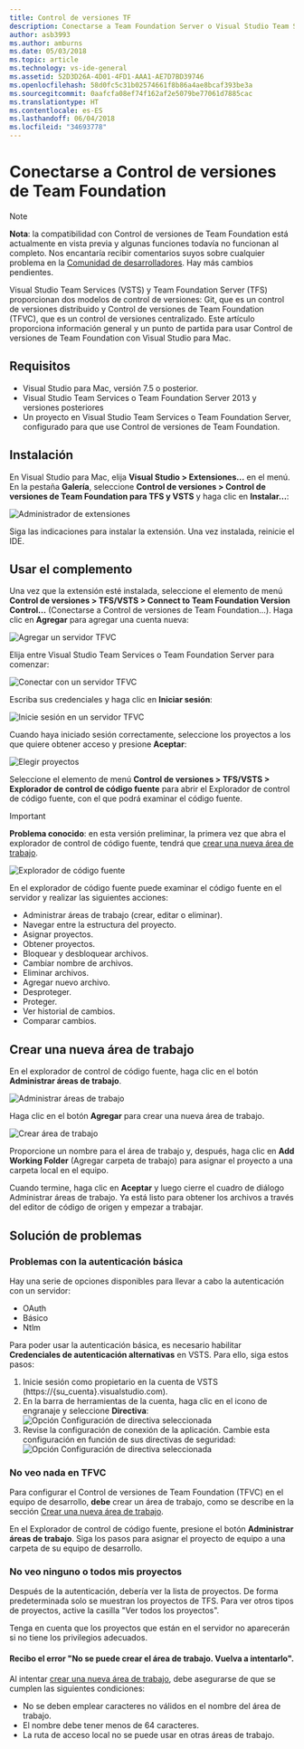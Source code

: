```yaml
---
title: Control de versiones TF
description: Conectarse a Team Foundation Server o Visual Studio Team Services con Control de versiones de Team Foundation.
author: asb3993
ms.author: amburns
ms.date: 05/03/2018
ms.topic: article
ms.technology: vs-ide-general
ms.assetid: 52D3D26A-4D01-4FD1-AAA1-AE7D7BD39746
ms.openlocfilehash: 58d0fc5c31b02574661f8b86a4ae8bcaf393be3a
ms.sourcegitcommit: 0aafcfa08ef74f162af2e5079be77061d7885cac
ms.translationtype: HT
ms.contentlocale: es-ES
ms.lasthandoff: 06/04/2018
ms.locfileid: "34693778"
---
```

# <a name="connecting-to-team-foundation-version-control"></a>Conectarse a Control de versiones de Team Foundation 

> [!NOTE]
> **Nota**: la compatibilidad con Control de versiones de Team Foundation está actualmente en vista previa y algunas funciones todavía no funcionan al completo. Nos encantaría recibir comentarios suyos sobre cualquier problema en la [Comunidad de desarrolladores](https://developercommunity.visualstudio.com/spaces/41/index.html). Hay más cambios pendientes.

Visual Studio Team Services (VSTS) y Team Foundation Server (TFS) proporcionan dos modelos de control de versiones: Git, que es un control de versiones distribuido y Control de versiones de Team Foundation (TFVC), que es un control de versiones centralizado. Este artículo proporciona información general y un punto de partida para usar Control de versiones de Team Foundation con Visual Studio para Mac.

## <a name="requirements"></a>Requisitos

* Visual Studio para Mac, versión 7.5 o posterior.
* Visual Studio Team Services o Team Foundation Server 2013 y versiones posteriores
* Un proyecto en Visual Studio Team Services o Team Foundation Server, configurado para que use Control de versiones de Team Foundation.

## <a name="installation"></a>Instalación

En Visual Studio para Mac, elija **Visual Studio > Extensiones...** en el menú. En la pestaña **Galería**, seleccione **Control de versiones > Control de versiones de Team Foundation para TFS y VSTS** y haga clic en **Instalar...**:

  ![Administrador de extensiones](media/tfvc-install.png) 

Siga las indicaciones para instalar la extensión. Una vez instalada, reinicie el IDE.

## <a name="using-the-add-in"></a>Usar el complemento

Una vez que la extensión esté instalada, seleccione el elemento de menú **Control de versiones > TFS/VSTS > Connect to Team Foundation Version Control...** (Conectarse a Control de versiones de Team Foundation...). Haga clic en **Agregar** para agregar una cuenta nueva: 

![Agregar un servidor TFVC](media/tfvc-add-remove-server.png)

Elija entre Visual Studio Team Services o Team Foundation Server para comenzar:

![Conectar con un servidor TFVC](media/tfvc-choose-server-type.png)

Escriba sus credenciales y haga clic en **Iniciar sesión**: 

![Inicie sesión en un servidor TFVC](media/tfvc-login.png)

Cuando haya iniciado sesión correctamente, seleccione los proyectos a los que quiere obtener acceso y presione **Aceptar**: 

![Elegir proyectos](media/tfvc-choose-projects.png)

Seleccione el elemento de menú **Control de versiones > TFS/VSTS > Explorador de control de código fuente** para abrir el Explorador de control de código fuente, con el que podrá examinar el código fuente.

> [!IMPORTANT]
> **Problema conocido**: en esta versión preliminar, la primera vez que abra el explorador de control de código fuente, tendrá que [crear una nueva área de trabajo](#creating-a-new-workspace).

![Explorador de código fuente](media/tfvc-source-explorer.png)

En el explorador de código fuente puede examinar el código fuente en el servidor y realizar las siguientes acciones:

- Administrar áreas de trabajo (crear, editar o eliminar).
- Navegar entre la estructura del proyecto.
- Asignar proyectos.
- Obtener proyectos.
- Bloquear y desbloquear archivos.
- Cambiar nombre de archivos.
- Eliminar archivos.
- Agregar nuevo archivo.
- Desproteger.
- Proteger.
- Ver historial de cambios.
- Comparar cambios.

## <a name="creating-a-new-workspace"></a>Crear una nueva área de trabajo

En el explorador de control de código fuente, haga clic en el botón **Administrar áreas de trabajo**. 

![Administrar áreas de trabajo](media/tfvc-manage-workspaces.png)

Haga clic en el botón **Agregar** para crear una nueva área de trabajo.

![Crear área de trabajo](media/tfvc-create-workspace.png)

Proporcione un nombre para el área de trabajo y, después, haga clic en **Add Working Folder** (Agregar carpeta de trabajo) para asignar el proyecto a una carpeta local en el equipo.

Cuando termine, haga clic en **Aceptar** y luego cierre el cuadro de diálogo Administrar áreas de trabajo. Ya está listo para obtener los archivos a través del editor de código de origen y empezar a trabajar.

## <a name="troubleshooting"></a>Solución de problemas

### <a name="problems-using-basic-authentication"></a>Problemas con la autenticación básica

Hay una serie de opciones disponibles para llevar a cabo la autenticación con un servidor:

- OAuth
- Básico
- Ntlm

Para poder usar la autenticación básica, es necesario habilitar **Credenciales de autenticación alternativas** en VSTS. Para ello, siga estos pasos:

1. Inicie sesión como propietario en la cuenta de VSTS (https://{su_cuenta}.visualstudio.com).
2. En la barra de herramientas de la cuenta, haga clic en el icono de engranaje y seleccione **Directiva**: ![Opción Configuración de directiva seleccionada](media/tfvc-auth2.png) 
3. Revise la configuración de conexión de la aplicación. Cambie esta configuración en función de sus directivas de seguridad: ![Opción Configuración de directiva seleccionada](media/tfvc-auth.png)  

### <a name="i-do-not-see-anything-in-tfvc"></a>No veo nada en TFVC

Para configurar el Control de versiones de Team Foundation (TFVC) en el equipo de desarrollo, **debe** crear un área de trabajo, como se describe en la sección [Crear una nueva área de trabajo](#creating-a-new-workspace).

En el Explorador de control de código fuente, presione el botón **Administrar áreas de trabajo**. Siga los pasos para asignar el proyecto de equipo a una carpeta de su equipo de desarrollo.

### <a name="i-do-not-see-any--all-of-my-projects"></a>No veo ninguno o todos mis proyectos

Después de la autenticación, debería ver la lista de proyectos. De forma predeterminada solo se muestran los proyectos de TFS. Para ver otros tipos de proyectos, active la casilla "Ver todos los proyectos".

Tenga en cuenta que los proyectos que están en el servidor no aparecerán si no tiene los privilegios adecuados.

#### <a name="i-am-getting-the-error-cannot-create-the-workspace-please-try-again"></a>Recibo el error "No se puede crear el área de trabajo. Vuelva a intentarlo".

Al intentar [crear una nueva área de trabajo](#creating-a-new-workspace), debe asegurarse de que se cumplen las siguientes condiciones:

- No se deben emplear caracteres no válidos en el nombre del área de trabajo.
- El nombre debe tener menos de 64 caracteres.
- La ruta de acceso local no se puede usar en otras áreas de trabajo.